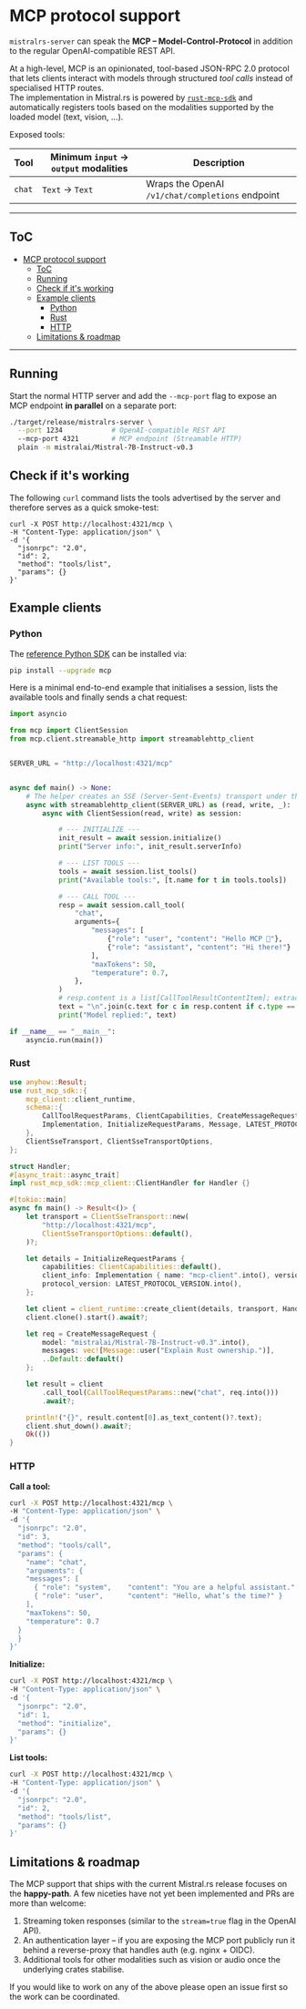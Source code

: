 # MCP protocol support

`mistralrs-server` can speak the **MCP – Model-Control-Protocol** in addition to the regular OpenAI-compatible REST API.

At a high-level, MCP is an opinionated, tool-based JSON-RPC 2.0 protocol that lets clients interact with models through structured *tool calls* instead of specialised HTTP routes.  
The implementation in Mistral.rs is powered by [`rust-mcp-sdk`](https://crates.io/crates/rust-mcp-sdk) and automatically registers tools based on the modalities supported by the loaded model (text, vision, …).

Exposed tools:

| Tool | Minimum `input` -> `output` modalities | Description |
| -- | -- | -- |
| `chat` | `Text` → `Text` | Wraps the OpenAI `/v1/chat/completions` endpoint |


---

## ToC
- [MCP protocol support](#mcp-protocol-support)
  - [ToC](#toc)
  - [Running](#running)
  - [Check if it's working](#check-if-its-working)
  - [Example clients](#example-clients)
    - [Python](#python)
    - [Rust](#rust)
    - [HTTP](#http)
  - [Limitations \& roadmap](#limitations--roadmap)

---

## Running

Start the normal HTTP server and add the `--mcp-port` flag to expose an MCP endpoint **in parallel** on a separate port:

```bash
./target/release/mistralrs-server \
  --port 1234            # OpenAI-compatible REST API
  --mcp-port 4321        # MCP endpoint (Streamable HTTP)
  plain -m mistralai/Mistral-7B-Instruct-v0.3
```

## Check if it's working

The following `curl` command lists the tools advertised by the server and therefore serves as a quick smoke-test:

```
curl -X POST http://localhost:4321/mcp \
-H "Content-Type: application/json" \
-d '{
  "jsonrpc": "2.0",
  "id": 2,
  "method": "tools/list",
  "params": {}
}'      
```

## Example clients


### Python

The [reference Python SDK](https://pypi.org/project/mcp/) can be installed via:

```bash
pip install --upgrade mcp
```

Here is a minimal end-to-end example that initialises a session, lists the available tools and finally sends a chat request:

```python
import asyncio

from mcp import ClientSession
from mcp.client.streamable_http import streamablehttp_client


SERVER_URL = "http://localhost:4321/mcp"


async def main() -> None:
    # The helper creates an SSE (Server-Sent-Events) transport under the hood
    async with streamablehttp_client(SERVER_URL) as (read, write, _):
        async with ClientSession(read, write) as session:

            # --- INITIALIZE ---
            init_result = await session.initialize()
            print("Server info:", init_result.serverInfo)

            # --- LIST TOOLS ---
            tools = await session.list_tools()
            print("Available tools:", [t.name for t in tools.tools])

            # --- CALL TOOL ---
            resp = await session.call_tool(
                "chat",
                arguments={
                    "messages": [
                        {"role": "user", "content": "Hello MCP 👋"},
                        {"role": "assistant", "content": "Hi there!"}
                    ],
                    "maxTokens": 50,
                    "temperature": 0.7,
                },
            )
            # resp.content is a list[CallToolResultContentItem]; extract text parts
            text = "\n".join(c.text for c in resp.content if c.type == "text")
            print("Model replied:", text)

if __name__ == "__main__":
    asyncio.run(main())
```

### Rust

```rust
use anyhow::Result;
use rust_mcp_sdk::{
    mcp_client::client_runtime,
    schema::{
        CallToolRequestParams, ClientCapabilities, CreateMessageRequest,
        Implementation, InitializeRequestParams, Message, LATEST_PROTOCOL_VERSION,
    },
    ClientSseTransport, ClientSseTransportOptions,
};

struct Handler;
#[async_trait::async_trait]
impl rust_mcp_sdk::mcp_client::ClientHandler for Handler {}

#[tokio::main]
async fn main() -> Result<()> {
    let transport = ClientSseTransport::new(
        "http://localhost:4321/mcp",
        ClientSseTransportOptions::default(),
    )?;

    let details = InitializeRequestParams {
        capabilities: ClientCapabilities::default(),
        client_info: Implementation { name: "mcp-client".into(), version: "0.1".into() },
        protocol_version: LATEST_PROTOCOL_VERSION.into(),
    };

    let client = client_runtime::create_client(details, transport, Handler);
    client.clone().start().await?;

    let req = CreateMessageRequest {
        model: "mistralai/Mistral-7B-Instruct-v0.3".into(),
        messages: vec![Message::user("Explain Rust ownership.")],
        ..Default::default()
    };

    let result = client
        .call_tool(CallToolRequestParams::new("chat", req.into()))
        .await?;

    println!("{}", result.content[0].as_text_content()?.text);
    client.shut_down().await?;
    Ok(())
}
```

### HTTP

**Call a tool:**
```bash
curl -X POST http://localhost:4321/mcp \
-H "Content-Type: application/json" \
-d '{
  "jsonrpc": "2.0",
  "id": 3,
  "method": "tools/call",
  "params": {
    "name": "chat",
    "arguments": {
    "messages": [
      { "role": "system",    "content": "You are a helpful assistant." },
      { "role": "user",      "content": "Hello, what’s the time?" }
    ],
    "maxTokens": 50,
    "temperature": 0.7
  }
  }
}'
```

**Initialize:**
```bash
curl -X POST http://localhost:4321/mcp \
-H "Content-Type: application/json" \
-d '{
  "jsonrpc": "2.0",
  "id": 1,
  "method": "initialize",
  "params": {}
}'         
```

**List tools:**
```bash
curl -X POST http://localhost:4321/mcp \
-H "Content-Type: application/json" \
-d '{
  "jsonrpc": "2.0",
  "id": 2,
  "method": "tools/list",
  "params": {}
}'      
```

## Limitations & roadmap

The MCP support that ships with the current Mistral.rs release focuses on the **happy-path**.  A few niceties have not yet been implemented and PRs are more than welcome:

1. Streaming token responses (similar to the `stream=true` flag in the OpenAI API).
2. An authentication layer – if you are exposing the MCP port publicly run it behind a reverse-proxy that handles auth (e.g.  nginx + OIDC).
3. Additional tools for other modalities such as vision or audio once the underlying crates stabilise.

If you would like to work on any of the above please open an issue first so the work can be coordinated.
